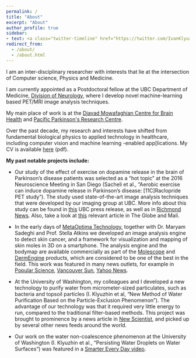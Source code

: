 ```yaml
---
permalink: /
title: "About"
excerpt: "About"
author_profile: true
sidebar:
- text: <a class="twitter-timeline" href="https://twitter.com/IvanKlyuzhin?ref_src=twsrc%5Etfw">Tweets by IvanKlyuzhin</a> <script async src="https://platform.twitter.com/widgets.js" charset="utf-8"></script>
redirect_from: 
  - /about/
  - /about.html
---
```


I am an inter-disciplinary researcher with interests that lie at the intersection of Computer science, Physics and Medicine. 

I am currently appointed as a Postdoctoral fellow at the UBC Department of Medicine, [Division of Neurology](http://neurology.med.ubc.ca), where I develop novel machine-learning based PET/MRI image analysis techniques.

My main place of work is at the [Djavad Mowafaghian Centre for Brain Health](http://www.brain.ubc.ca) and [Pacific Parkinson's Research Centre](https://parkinsons.ubc.ca/wp/).

Over the past decade, my research and interests have shifted from fundamental biological physics to applied technology in healthcare, including computer vision and machine learning -enabled app[lications. My CV is available [here](http://www.ivankz.com/files/cv_master.pdf) (pdf).

**My past notable projects include:**

+ Our study of the effect of exercise on dopamine release in the brain of Parkinson’s disease patients was selected as a “hot topic” at the 2016 Neuroscience Meeting in San Diego (Sacheli et al., “Aerobic exercise can induce dopamine release in Parkinson’s disease: [11C]Raclopride PET study”). The study used state-of-the-art image analysis techniques that were developed by our imaging group at UBC. More info about this study can be found in [this](https://www.med.ubc.ca/news/study-of-exercise-and-parkinsons-disease-yields-encouraging-results/) UBC press release, as well as in [Richmond News](http://www.richmond-news.com/news/weekly-feature/treating-parkinson-s-with-exercise-1.2302652). Also, take a look at [this](http://www.theglobeandmail.com/news/british-columbia/bc-boxing-classes-help-people-with-parkinsons-disease-fight-back/article30732463/) relevant article in The Globe and Mail.

+ In the early days of [MetaOptima Technology](https://metaoptima.com/), together with Dr. Maryam Sadeghi and Prof. Stella Atkins we developed an image analysis engine to detect skin cancer, and a framework for visualization and mapping of skin moles in 3D on a smartphone. The analysis engine and the bodymap are available commercially as part of the [Molescope](https://molescope.com/) and [DermEngine](https://www.dermengine.com/) products, which are considered to be one of the best in the field. This work was featured in many news outlets, for example in [Popular Science](http://www.popsci.com/get-smart-about-melanoma), [Vancouver Sun](http://vancouversun.com/news/staff-blogs/a-medical-microscope-to-attach-to-your-smartphone-for-skin-cancer-screening-and-other-news-from-the-world-congress-of-dermatology), [Yahoo News](https://www.yahoo.com/news/molescope-smartphone-talks-dermatologist-103726970.html).

+ At the University of Washington, my colleagues and I developed a new technology to purify water from micrometer-sized particulates, such as bacteria and topsoil particles (I. Klyuzhin et al, “New Method of Water Purification Based on the Particle-Exclusion Phenomenon”). The advantage of our technology was that it required very little energy to run, compared to the traditional filter-based methods. This project was brought to prominence by a news article in [New Scientist](https://www.newscientist.com/article/dn14324-dirt-repelling-tube-promises-cheap-pure-water/), and picked up by several other news feeds around the world.

+ Our work on the water non-coalescence phenomenon at the University of Washington (I. Klyuzhin et al., “Persisting Water Droplets on Water Surfaces”) was featured in a [Smarter Every Day video](https://www.youtube.com/watch?v=KJDEsAy9RyM&feature=share).